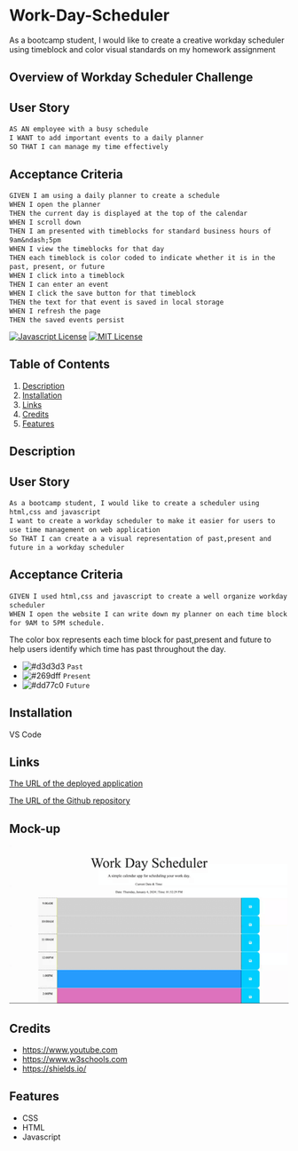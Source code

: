 # Work-Day-Scheduler
As a bootcamp student, I would like to create a creative workday scheduler using timeblock and color visual standards on my homework assignment 
## Overview of Workday Scheduler Challenge
## User Story

```
AS AN employee with a busy schedule
I WANT to add important events to a daily planner
SO THAT I can manage my time effectively

```

## Acceptance Criteria

```
GIVEN I am using a daily planner to create a schedule
WHEN I open the planner
THEN the current day is displayed at the top of the calendar
WHEN I scroll down
THEN I am presented with timeblocks for standard business hours of 9am&ndash;5pm
WHEN I view the timeblocks for that day
THEN each timeblock is color coded to indicate whether it is in the past, present, or future
WHEN I click into a timeblock
THEN I can enter an event
WHEN I click the save button for that timeblock
THEN the text for that event is saved in local storage
WHEN I refresh the page
THEN the saved events persist

```



<!--Project Shield -->
[![Javascript License][license-shield]][license-url]     [![MIT License][MIT-license]][license-url]

[MIT-license]:https://img.shields.io/badge/license-MIT-blue

[license-shield]:https://img.shields.io/badge/logo-javascript-blue?logo=javascript


[license-url]:https://github.com/kathylopez97/work-day-scheduler


## Table of Contents 

1. [Description](#description)
2. [Installation](#installation)
3. [Links](#links)
4. [Credits](#credits)
5. [Features](#features)


## Description

## User Story

``````
As a bootcamp student, I would like to create a scheduler using html,css and javascript
I want to create a workday scheduler to make it easier for users to use time management on web application
So THAT I can create a a visual representation of past,present and future in a workday scheduler
``````
## Acceptance Criteria
``````
GIVEN I used html,css and javascript to create a well organize workday scheduler
WHEN I open the website I can write down my planner on each time block for 9AM to 5PM schedule.
``````
The color box represents each time block for past,present and future to help users identify which time has past throughout the day.
  * ![#d3d3d3](https://via.placeholder.com/15/d3d3d3/000000?text=+) `Past` 
  * ![#269dff](https://via.placeholder.com/15/269dff/000000?text=+) `Present`
  * ![#dd77c0](https://via.placeholder.com/15/dd77c0/000000?text=+) `Future` 




## Installation
VS Code


## Links

[The URL of the deployed application](https://kathylopez97.github.io/work-day-scheduler/)


[The URL of the Github repository](https://github.com/kathylopez97/work-day-scheduler)

## Mock-up

![work-day-scheduler](<Work Day Scheduler.gif>)
## Credits
-  https://www.youtube.com
-  https://www.w3schools.com
-  https://shields.io/

## Features
- CSS
- HTML
- Javascript